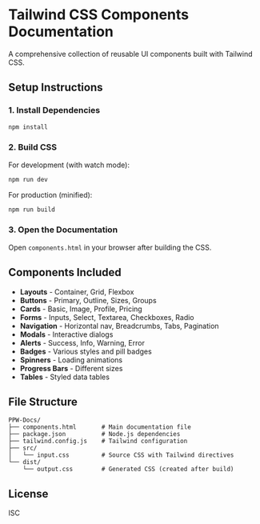 # Tailwind CSS Components Documentation

A comprehensive collection of reusable UI components built with Tailwind CSS.

## Setup Instructions

### 1. Install Dependencies

```bash
npm install
```

### 2. Build CSS

For development (with watch mode):
```bash
npm run dev
```

For production (minified):
```bash
npm run build
```

### 3. Open the Documentation

Open `components.html` in your browser after building the CSS.

## Components Included

- **Layouts** - Container, Grid, Flexbox
- **Buttons** - Primary, Outline, Sizes, Groups
- **Cards** - Basic, Image, Profile, Pricing
- **Forms** - Inputs, Select, Textarea, Checkboxes, Radio
- **Navigation** - Horizontal nav, Breadcrumbs, Tabs, Pagination
- **Modals** - Interactive dialogs
- **Alerts** - Success, Info, Warning, Error
- **Badges** - Various styles and pill badges
- **Spinners** - Loading animations
- **Progress Bars** - Different sizes
- **Tables** - Styled data tables

## File Structure

```
PPW-Docs/
├── components.html       # Main documentation file
├── package.json          # Node.js dependencies
├── tailwind.config.js    # Tailwind configuration
├── src/
│   └── input.css         # Source CSS with Tailwind directives
└── dist/
    └── output.css        # Generated CSS (created after build)
```

## License

ISC
